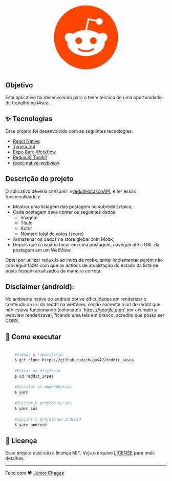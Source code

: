 <h1 align="center">
  <img alt="reddit" title="reddit" src=".github/logo.png" height="200px"/>
</h1>

## Objetivo

Este aplicativo foi desenvolvido para o teste técnico de uma oportunidade de trabalho na i4sea.


## ✨ Tecnologias

Esse projeto foi desenvolvido com as seguintes tecnologias:

- [React Native](https://reactnative.dev/)
- [Typescript](https://www.typescriptlang.org/)
- [Expo Bare Workflow](https://expo.io/)
- [ReduxJS Toolkit](https://callstack.github.io/react-native-testing-library/)
- [react-native-webview](https://github.com/react-native-webview/react-native-webview)

## Descrição do projeto

O aplicativo deveria consumir a [redditHotJsonAPI](https://api.reddit.com/r/pics/hot.json), e ter essas funcionalidades:

- Mostrar uma listagem das postagem no subreddit r/pics;
- Cada postagem deve conter os seguintes dados:
  - Imagem
  - Título
  - Autor
  - Número total de votos (score)
- Armazenar os dados na store global com Mobx;
- Depois que o usuário tocar em uma postagem, navegue até a URL da postagem em um WebView.

Optei por utilizar reduxJs ao invés de mobx, tentei implementar porém não conseguir fazer com que as actions de atualização do estado da lista de posts fossem atualizados da maneira correta.

## Disclaimer (android): 

  No ambiente nativo do android obtive dificuldades em renderizar o contéudo da url
  do reddit na webView, sendo somente a url do reddit que não estava funcionando (colocando 'https://google.com' por exemplo a webview renderizava), ficando uma tela em branco, acredito que possa ser CORS. 



## 🚀 Como executar

```bash
    
    #Clonar o repositório
    $ git clone https://github.com/chagas42/reddit_i4sea

    #Entrar no diretório
    $ cd reddit_i4sea

    #Instalar as dependências 
    $ yarn  

    #Iniciar o projeto no ios
    $ yarn ios

    #Iniciar o projeto no android
    $ yarn android

```

## 📄 Licença

Esse projeto está sob a licença MIT. Veja o arquivo [LICENSE](LICENSE.md) para mais detalhes.

---

Feito com ♥ [Júnior Chagas](https://github.com/chagas42)